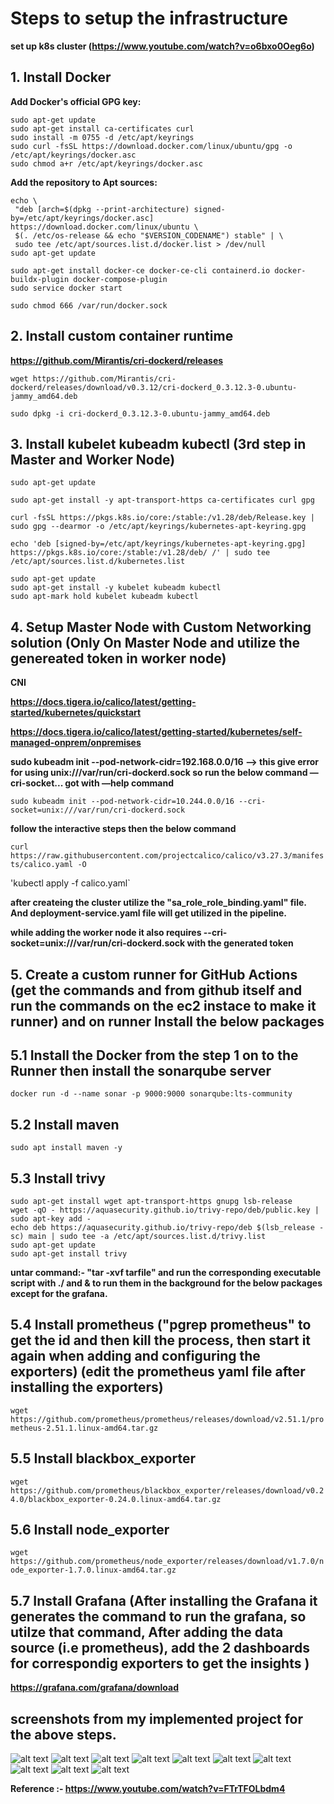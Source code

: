 # Steps to setup the infrastructure

**set up k8s cluster (https://www.youtube.com/watch?v=o6bxo0Oeg6o)**

## 1. Install Docker

**Add Docker's official GPG key:**

```
sudo apt-get update
sudo apt-get install ca-certificates curl
sudo install -m 0755 -d /etc/apt/keyrings
sudo curl -fsSL https://download.docker.com/linux/ubuntu/gpg -o /etc/apt/keyrings/docker.asc
sudo chmod a+r /etc/apt/keyrings/docker.asc
```

**Add the repository to Apt sources:**

```
echo \
 "deb [arch=$(dpkg --print-architecture) signed-by=/etc/apt/keyrings/docker.asc] https://download.docker.com/linux/ubuntu \
 $(. /etc/os-release && echo "$VERSION_CODENAME") stable" | \
 sudo tee /etc/apt/sources.list.d/docker.list > /dev/null
sudo apt-get update

sudo apt-get install docker-ce docker-ce-cli containerd.io docker-buildx-plugin docker-compose-plugin
sudo service docker start

sudo chmod 666 /var/run/docker.sock
```

## 2. Install custom container runtime

**https://github.com/Mirantis/cri-dockerd/releases**

```
wget https://github.com/Mirantis/cri-dockerd/releases/download/v0.3.12/cri-dockerd_0.3.12.3-0.ubuntu-jammy_amd64.deb

sudo dpkg -i cri-dockerd_0.3.12.3-0.ubuntu-jammy_amd64.deb
```

## 3. Install kubelet kubeadm kubectl (3rd step in Master and Worker Node)

```
sudo apt-get update

sudo apt-get install -y apt-transport-https ca-certificates curl gpg

curl -fsSL https://pkgs.k8s.io/core:/stable:/v1.28/deb/Release.key | sudo gpg --dearmor -o /etc/apt/keyrings/kubernetes-apt-keyring.gpg

echo 'deb [signed-by=/etc/apt/keyrings/kubernetes-apt-keyring.gpg] https://pkgs.k8s.io/core:/stable:/v1.28/deb/ /' | sudo tee /etc/apt/sources.list.d/kubernetes.list

sudo apt-get update
sudo apt-get install -y kubelet kubeadm kubectl
sudo apt-mark hold kubelet kubeadm kubectl
```

## 4. Setup Master Node with Custom Networking solution (Only On Master Node and utilize the genereated token in worker node)

**CNI**

**https://docs.tigera.io/calico/latest/getting-started/kubernetes/quickstart**

**https://docs.tigera.io/calico/latest/getting-started/kubernetes/self-managed-onprem/onpremises**

**sudo kubeadm init --pod-network-cidr=192.168.0.0/16 —> this give error for using unix:///var/run/cri-dockerd.sock so run the below command —cri-socket... got with —help command**

`sudo kubeadm init --pod-network-cidr=10.244.0.0/16 --cri-socket=unix:///var/run/cri-dockerd.sock`

**follow the interactive steps then the below command**

`curl https://raw.githubusercontent.com/projectcalico/calico/v3.27.3/manifests/calico.yaml -O`

'kubectl apply -f calico.yaml`

**after createing the cluster utilize the "sa_role_role_binding.yaml" file. And deployment-service.yaml file will get utilized in the pipeline.**

**while adding the worker node it also requires --cri-socket=unix:///var/run/cri-dockerd.sock with the generated token**

## 5. Create a custom runner for GitHub Actions (get the commands and from github itself and run the commands on the ec2 instace to make it runner) and on runner Install the below packages

## 5.1 Install the Docker from the step 1 on to the Runner then install the sonarqube server

`docker run -d --name sonar -p 9000:9000 sonarqube:lts-community`

## 5.2 Install maven

`sudo apt install maven -y`

## 5.3 Install trivy

```
sudo apt-get install wget apt-transport-https gnupg lsb-release
wget -qO - https://aquasecurity.github.io/trivy-repo/deb/public.key | sudo apt-key add -
echo deb https://aquasecurity.github.io/trivy-repo/deb $(lsb_release -sc) main | sudo tee -a /etc/apt/sources.list.d/trivy.list
sudo apt-get update
sudo apt-get install trivy
```

**untar command:- "tar -xvf tarfile" and run the corresponding executable script with ./ and & to run them in the background for the below packages except for the grafana.**

## 5.4 Install prometheus ("pgrep prometheus" to get the id and then kill the process, then start it again when adding and configuring the exporters) (edit the prometheus yaml file after installing the exporters)

`wget https://github.com/prometheus/prometheus/releases/download/v2.51.1/prometheus-2.51.1.linux-amd64.tar.gz`

## 5.5 Install blackbox_exporter

`wget https://github.com/prometheus/blackbox_exporter/releases/download/v0.24.0/blackbox_exporter-0.24.0.linux-amd64.tar.gz`

## 5.6 Install node_exporter

`wget https://github.com/prometheus/node_exporter/releases/download/v1.7.0/node_exporter-1.7.0.linux-amd64.tar.gz`

## 5.7 Install Grafana (After installing the Grafana it generates the command to run the grafana, so utilze that command, After adding the data source (i.e prometheus), add the 2 dashboards for correspondig exporters to get the insights )

**https://grafana.com/grafana/download**

## screenshots from my implemented project for the above steps.

![alt text](<project_pics/Screenshot 2024-04-09 at 10.04.49 AM.png>)
![alt text](<project_pics/Screenshot 2024-04-09 at 10.07.00 AM.png>)
![alt text](<project_pics/Screenshot 2024-04-09 at 10.08.24 AM.png>)
![alt text](<project_pics/Screenshot 2024-04-09 at 10.09.19 AM.png>)
![alt text](<project_pics/Screenshot 2024-04-09 at 10.10.08 AM.png>)
![alt text](<project_pics/Screenshot 2024-04-09 at 10.10.18 AM.png>)
![alt text](<project_pics/Screenshot 2024-04-09 at 10.10.29 AM.png>)
![alt text](<project_pics/Screenshot 2024-04-09 at 10.10.36 AM.png>)
![alt text](<project_pics/Screenshot 2024-04-09 at 10.10.44 AM.png>)
![alt text](<project_pics/Screenshot 2024-04-09 at 10.10.57 AM.png>)

**Reference :- https://www.youtube.com/watch?v=FTrTFOLbdm4**
